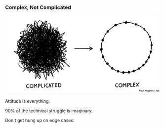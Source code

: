 ### Complex, Not Complicated
<section data-transition="fade-in slide-out">
    <img src="images/slides/complex/complicated.jpg" alt="Complex">
</section>
<section data-transition="fade-in slide-out">
    <p class="fragment current-visible">Attitude is everything.</p>
</section>
<section data-transition="fade-in slide-out">
    <p class="fragment current-visible">90% of the technical struggle is imaginary.</p>
</section>
<section data-transition="fade-in slide-out">
    <p class="fragment current-visible">Don't get hung up on edge cases.</p>
</section>
<section>